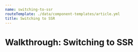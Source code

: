 ```yaml
---
name: switching-to-ssr
routeTemplate: ./data/component-templates/article.yml
title: Switching to SSR
---
```

# Walkthrough: Switching to SSR